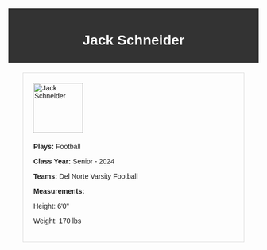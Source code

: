<html lang="zh">
<head>
    <meta charset="UTF-8">
    <meta name="viewport" content="width=device-width, initial-scale=1.0">
    <title>Player Inf</title>
    <style>
        body {
            font-family: Arial, sans-serif;
        }
        .header {
            background-color: #333;
            color: white;
            padding: 10px 0;
            text-align: center;
        }
        .profile {
            width: 80%;
            margin: 20px auto;
            border: 1px solid #ddd;
            padding: 20px;
        }
        .profile img {
            width: 100px;
            height: 100px;
        }
        .bio {
            margin-top: 20px;
        }
    </style>
</head>
<body>
    <div class="header">
        <h1>Jack Schneider</h1>
    </div>
    <div class="profile">
        <img src="https://static.hudl.com/users/prod/14680174_ef15ecfbe5c346ebb1d5868110f88110.jpg" alt="Jack Schneider">
        <div class="bio">
            <p><strong>Plays:</strong> Football</p>
            <p><strong>Class Year:</strong> Senior - 2024</p>
            <p><strong>Teams:</strong> Del Norte Varsity Football</p>
            <p><strong>Measurements:</strong></p>
            <p>Height: 6'0"</p>
            <p>Weight: 170 lbs</p>
        </div>
    </div>
</body>
</html>
